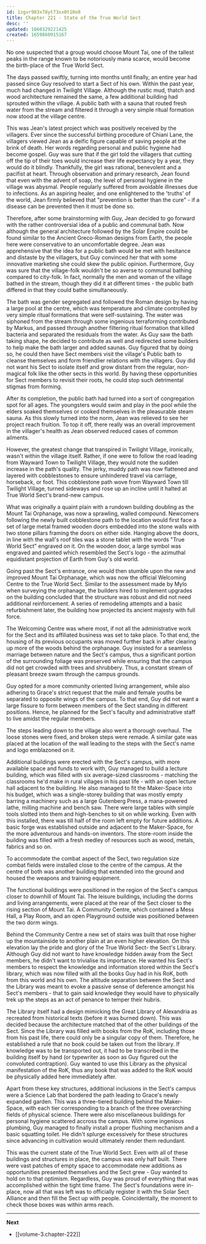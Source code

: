 ```yaml
---
id: 1zgvr903x78yt73xx0t10o8
title: Chapter 221 - State of the True World Sect
desc: ''
updated: 1660329221425
created: 1659860915167
---
```


No one suspected that a group would choose Mount Tai, one of the tallest peaks in the range known to be notoriously mana scarce, would become the birth-place of the True World Sect.

The days passed swiftly, turning into months until finally, an entire year had passed since Guy resolved to start a Sect of his own. Within the past year, much had changed in Twilight Village. Although the rustic mud, thatch and wood architecture remained the same, a few additional building had sprouted within the village. A public bath with a sauna that routed fresh water from the stream and filtered it through a very simple ritual formation now stood at the village centre. 

This was Jean's latest project which was positively received by the villagers. Ever since the successful birthing procedure of Chiani Lane, the villagers viewed Jean as a deific figure capable of saving people at the brink of death. Her words regarding personal and public hygiene had become gospel. Guy was sure that if the girl told the villagers that cutting off the tip of their toes would increase their life expectancy by a year, they would do it blindly. Thankfully, the girl was rational, benevolent and a pacifist at heart. Through observation and primary research, Jean found that even with the advent of soap, the level of personal hygiene in the village was abysmal. People regularly suffered from avoidable illnesses due to infections. As an aspiring healer, and one enlightened to the 'truths' of the world, Jean firmly believed that "prevention is better than the cure" - if a disease can be prevented then it must be done so.

Therefore, after some brainstorming with Guy, Jean decided to go forward with the rather controversial idea of a public and communal bath. Now although the general architecture followed by the Solar Empire could be found similar to the Ancient Greco-Roman designs from Earth, the people here were conservative to an uncomfortable degree. Jean was apprehensive that the idea for a public bath would be met with hesitance and distaste by the villagers, but Guy convinced her that with some innovative marketing she could skew the public opinion. Furthermore, Guy was sure that the village-folk wouldn't be so averse to communal bathing compared to city-folk. In fact, normally the men and woman of the village bathed in the stream, though they did it at different times - the public bath differed in that they could bathe simultaneously.

The bath was gender segregated and followed the Roman design by having a large pool at the centre, which was temperature and climate controlled by very simple ritual formations that were self-sustaining. The water was siphoned from the stream through some ingenious terraforming contributed by Markus, and passed through another filtering ritual formation that killed bacteria and separated the residuals from the water. As Guy saw the bath taking shape, he decided to contribute as well and redirected some builders to help make the bath larger and added saunas. Guy figured that by doing so, he could then have Sect members visit the village's Public bath to cleanse themselves and form friendlier relations with the villagers. Guy did not want his Sect to isolate itself and grow distant from the regular, non-magical folk like the other sects in this world. By having these opportunities for Sect members to revisit their roots, he could stop such detrimental stigmas from forming.

After its completion, the public bath had turned into a sort of congregation spot for all ages. The youngsters would swim and play in the pool while the elders soaked themselves or cooked themselves in the pleasurable steam sauna. As this slowly turned into the norm, Jean was relieved to see her project reach fruition. To top it off, there really was an overall improvement in the villager's health as Jean observed reduced cases of common ailments.

However, the greatest change that transpired in Twilight Village, ironically, wasn't within the village itself. Rather, if one were to follow the road leading from Wayward Town to Twilight Village, they would note the sudden increase in the path's quality. The jerky, muddy path was now flattened and layered with cobblestones to ensure unhindered travel via carriage, horseback, or foot. This cobblestone path wove from Wayward Town till Twilight Village, turned sideways and rose up an incline until it halted at True World Sect's brand-new campus.

What was originally a quaint plain with a rundown building doubling as the Mount Tai Orphanage, was now a sprawling, walled compound. Newcomers following the newly built cobblestone path to the location would first face a set of large metal framed wooden doors embedded into the stone walls with two stone pillars framing the doors on either side. Hanging above the doors, in line with the wall's roof tiles was a stone tablet with the words "True World Sect" engraved on it. On the wooden door, a large symbol was engraved and painted which resembled the Sect's logo - the azimuthal equidistant projection of Earth from Guy's old world.

Going past the Sect's entrance, one would then stumble upon the new and improved Mount Tai Orphanage, which was now the official Welcoming Centre to the True World Sect. Similar to the assessment made by Mylo when surveying the orphanage, the builders hired to implement upgrades on the building concluded that the structure was robust and did not need additional reinforcement. A series of remodeling attempts and a basic refurbishment later, the building how projected its ancient majesty with full force.

The Welcoming Centre was where most, if not all the administrative work for the Sect and its affiliated business was set to take place. To that end, the housing of its previous occupants was moved further back in after clearing up more of the woods behind the orphanage. Guy insisted for a seamless marriage between nature and the Sect's campus, thus a significant portion of the surrounding foliage was preserved while ensuring that the campus did not get crowded with trees and shrubbery. Thus, a constant stream of pleasant breeze swam through the campus grounds.

Guy opted for a more community oriented living arrangement, while also adhering to Grace's strict request that the male and female youths be separated to opposite wings of the campus. To that end, Guy did not want a large fissure to form between members of the Sect standing in different positions. Hence, he planned for the Sect's faculty and administrative staff to live amidst the regular members.

The steps leading down to the village also went a thorough overhaul. The loose stones were fixed, and broken steps were remade. A similar gate was placed at the location of the wall leading to the steps with the Sect's name and logo emblazoned on it.

Additional buildings were erected with the Sect's campus, with more available space and funds to work with, Guy managed to build a lecture building, which was filled with six average-sized classrooms - matching the classrooms he'd make in rural villages in his past life - with an open lecture hall adjacent to the building. He also managed to fit the Maker-Space into his budget, which was a single-storey building that was mostly empty barring a machinery such as a large Gutenberg Press, a mana-powered lathe, milling machine and bench saw. There were large tables with simple tools slotted into them and high-benches to sit on while working. Even with this installed, there was till half of the room left empty for future additions. A basic forge was established outside and adjacent to the Maker-Space, for the more adventurous and hands-on inventors. The store-room inside the building was filled with a fresh medley of resources such as wood, metals, fabrics and so on.

To accommodate the combat aspect of the Sect, two regulation size combat fields were installed close to the centre of the campus. At the centre of both was another building that extended into the ground and housed the weapons and training equipment.

The functional buildings were positioned in the region of the Sect's campus closer to downhill of Mount Tai. The leisure buildings, including the dorms and living arrangements, were placed at the rear of the Sect closer to the rising section of Mount Tai. A Community Centre, which contained a Mess Hall, a Play Room, and an open Playground outside was positioned between the two dorm wings.

Behind the Community Centre a new set of stairs was built that rose higher up the mountainside to another plain at an even higher elevation. On this elevation lay the pride and glory of the True World Sect- the Sect's Library. Although Guy did not want to have knowledge hidden away from the Sect members, he didn't want to trivialise its importance. He wanted his Sect's members to respect the knowledge and information stored within the Sect's library, which was now filled with all the books Guy had in his RoK, both from this world and his own. The altitude separation between the Sect and the Library was meant to evoke a passive sense of deference amongst his Sect's members - that to gain said knowledge they would have to physically trek up the steps as an act of penance to temper their hubris.

The Library itself had a design mimicking the Great Library of Alexandria as recreated from historical texts (before it was burned down). This was decided because the architecture matched that of the other buildings of the Sect. Since the Library was filled with books from the RoK, including those from his past life, there could only be a singular copy of them. Therefore, he established a rule that no book could be taken out from the library. If knowledge was to be transported out, it had to be transcribed in the building itself by hand (or typewriter as soon as Guy figured out the convoluted contraption). Guy wanted to use this Library as the physical manifestation of the RoK, thus any book that was added to the RoK would be physically added here immediately after.

Apart from these key structures, additional inclusions in the Sect's campus were a Science Lab that bordered the path leading to Grace's newly expanded garden. This was a three-tiered building behind the Maker-Space, with each tier corresponding to a branch of the three overarching fields of physical science. There were also miscellaneous buildings for personal hygiene scattered accross the campus. With some ingenious plumbing, Guy managed to finally install a proper flushing mechanism and a basic squatting toilet. He didn't splurge excessively for these structures since advancing in cultivation would ultimately render them redundant.

This was the current state of the True World Sect. Even with all of these buildings and structures in place, the campus was only half built. There were vast patches of empty space to accommodate new additions as opportunities presented themselves and the Sect grew - Guy wanted to hold on to that optimism. Regardless, Guy was proud of everything that was accomplished within the tight time frame. The Sect's foundations were in-place, now all that was left was to officially register it with the Solar Sect Alliance and then fill the Sect up with people. Coincidentally, the moment to check those boxes was within arms reach.

____

**Next**
* [[volume-3.chapter-222]]